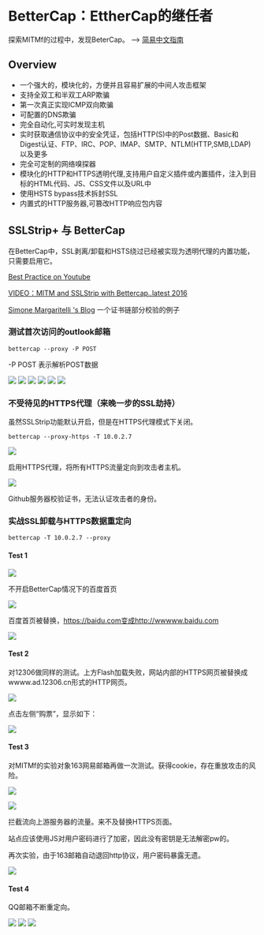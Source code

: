 # BetterCap：EttherCap的继任者

探索MITMf的过程中，发现BeterCap。 --> [简易中文指南](http://xiaix.me/bettercap-shi-yong-zhi-nan/)

## Overview

* 一个强大的，模块化的，方便并且容易扩展的中间人攻击框架
* 支持全双工和半双工ARP欺骗 
* 第一次真正实现ICMP双向欺骗
* 可配置的DNS欺骗 
* 完全自动化,可实时发现主机 
* 实时获取通信协议中的安全凭证，包括HTTP(S)中的Post数据、Basic和Digest认证、FTP、IRC、POP、IMAP、SMTP、NTLM(HTTP,SMB,LDAP)以及更多
* 完全可定制的网络嗅探器
* 模块化的HTTP和HTTPS透明代理,支持用户自定义插件或内置插件，注入到目标的HTML代码、JS、CSS文件以及URL中
* 使用HSTS bypass技术拆封SSL
* 内置式的HTTP服务器,可篡改HTTP响应包内容


## SSLStrip+ 与 BetterCap

在BetterCap中，SSL剥离/卸载和HSTS绕过已经被实现为透明代理的内置功能，只需要启用它。

[Best Practice on Youtube](https://www.youtube.com/watch?v=Z_-ZyNGduxc)

[VIDEO：MITM and SSLStrip with Bettercap..latest 2016](https://www.youtube.com/watch?v=W5p_IV_P3IU)

[Simone Margaritelli 's Blog](https://www.evilsocket.net/2016/01/28/why-you-shouldnt-trust-cloudflares-flexible-ssl-and-how-to-bypass-it-with-bettercap/) 一个证书链部分校验的例子

### 测试首次访问的outlook邮箱

    bettercap --proxy -P POST

-P POST 表示解析POST数据

![](images/5th_begin.png)
![](images/5th_request_header.png)
![](images/5th_redirect.png)
![](images/5th_redirect2.png)
![](images/5th_redirect3.png)
![](images/5th_error.png)



### 不受待见的HTTPS代理（来晚一步的SSL劫持）

虽然SSLStrip功能默认开启，但是在HTTPS代理模式下关闭。  

    bettercap --proxy-https -T 10.0.2.7  

![](images/1st_bc_start.png)  

启用HTTPS代理，将所有HTTPS流量定向到攻击者主机。
  
![](images/1st_bc_github.png)
  
Github服务器校验证书，无法认证攻击者的身份。

### 实战SSL卸载与HTTPS数据重定向

    bettercap -T 10.0.2.7 --proxy 

#### Test 1
![](images/2nd_start.png)

不开启BetterCap情况下的百度首页    

![](images/2nd_baidu_raw.png)

百度首页被替换，https://baidu.com变成http://wwwww.baidu.com  

![](images/2nd_baidu.png)    
  
#### Test 2 

对12306做同样的测试。上方Flash加载失败，网站内部的HTTPS网页被替换成wwww.ad.12306.cn形式的HTTP网页。 

![](images/2rd_strip2.png)

点击左侧“购票”，显示如下：  

![](images/2nd_error.png)

#### Test 3 

对MITMf的实验对象163网易邮箱再做一次测试。获得cookie，存在重放攻击的风险。

![](images/sess_163.png)  

![](images/bc_163.png)


拦截流向上游服务器的流量。来不及替换HTTPS页面。

站点应该使用JS对用户密码进行了加密，因此没有密钥是无法解密pw的。

再次实验，由于163邮箱自动退回http协议，用户密码暴露无遗。

![](images/new_https163.png)  

#### Test 4 

QQ邮箱不断重定向。

![](images/qq1.png)
![](images/qq2.png)
![](images/qq3.png)


